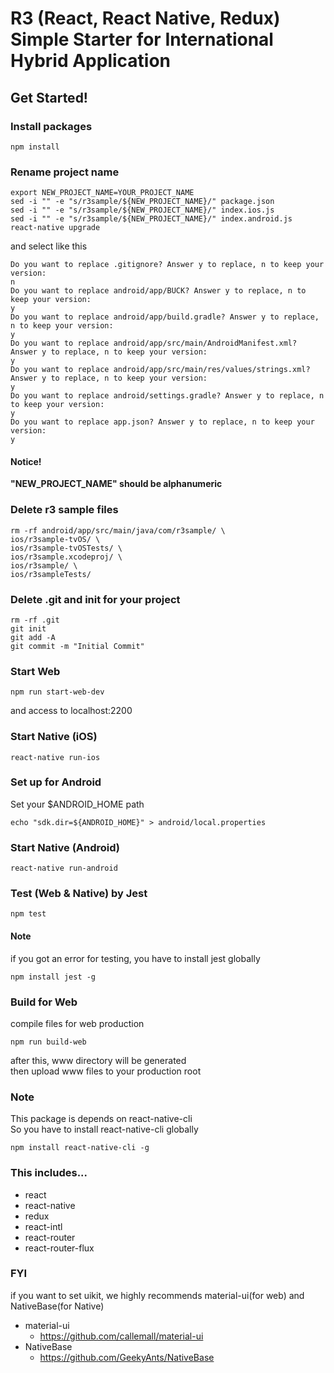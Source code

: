 # R3 (React, React Native, Redux) Simple Starter for International Hybrid Application

## Get Started!

### Install packages

```
npm install
```

### Rename project name

```
export NEW_PROJECT_NAME=YOUR_PROJECT_NAME
sed -i "" -e "s/r3sample/${NEW_PROJECT_NAME}/" package.json
sed -i "" -e "s/r3sample/${NEW_PROJECT_NAME}/" index.ios.js
sed -i "" -e "s/r3sample/${NEW_PROJECT_NAME}/" index.android.js
react-native upgrade
```

and select like this

```
Do you want to replace .gitignore? Answer y to replace, n to keep your version:
n
Do you want to replace android/app/BUCK? Answer y to replace, n to keep your version:
y
Do you want to replace android/app/build.gradle? Answer y to replace, n to keep your version:
y
Do you want to replace android/app/src/main/AndroidManifest.xml? Answer y to replace, n to keep your version:
y
Do you want to replace android/app/src/main/res/values/strings.xml? Answer y to replace, n to keep your version:
y
Do you want to replace android/settings.gradle? Answer y to replace, n to keep your version:
y
Do you want to replace app.json? Answer y to replace, n to keep your version:
y
```

#### Notice!

**"NEW_PROJECT_NAME" should be alphanumeric**

### Delete r3 sample files

```
rm -rf android/app/src/main/java/com/r3sample/ \
ios/r3sample-tvOS/ \
ios/r3sample-tvOSTests/ \
ios/r3sample.xcodeproj/ \
ios/r3sample/ \
ios/r3sampleTests/
```

### Delete .git and init for your project

```
rm -rf .git
git init
git add -A
git commit -m "Initial Commit"
```

### Start Web

```
npm run start-web-dev
```

and access to localhost:2200

### Start Native (iOS)

```
react-native run-ios
```

### Set up for Android

Set your $ANDROID_HOME path

```
echo "sdk.dir=${ANDROID_HOME}" > android/local.properties
```

### Start Native (Android)

```
react-native run-android
```

### Test (Web & Native) by Jest

```
npm test
```

#### Note

if you got an error for testing, you have to install jest globally

```
npm install jest -g
```


### Build for Web

compile files for web production

```
npm run build-web
```

after this, www directory will be generated  
then upload www files to your production root

### Note

This package is depends on react-native-cli  
So you have to install react-native-cli globally

```
npm install react-native-cli -g
```

### This includes...

- react
- react-native
- redux
- react-intl
- react-router
- react-router-flux

### FYI

if you want to set uikit, we highly recommends material-ui(for web) and NativeBase(for Native)

- material-ui
    - https://github.com/callemall/material-ui
- NativeBase
    - https://github.com/GeekyAnts/NativeBase
